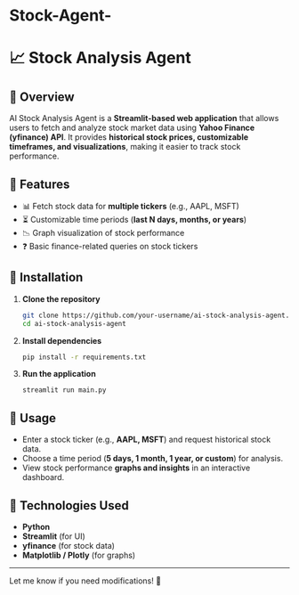 # Stock-Agent-
# 📈 Stock Analysis Agent  

## 🔹 Overview  
AI Stock Analysis Agent is a **Streamlit-based web application** that allows users to fetch and analyze stock market data using **Yahoo Finance (yfinance) API**. It provides **historical stock prices, customizable timeframes, and visualizations**, making it easier to track stock performance.  

## 🔹 Features  
- 📊 Fetch stock data for **multiple tickers** (e.g., AAPL, MSFT)  
- ⏳ Customizable time periods (**last N days, months, or years**)  
- 📉 Graph visualization of stock performance  
- ❓ Basic finance-related queries on stock tickers  
  

## 🔹 Installation  
1. **Clone the repository**  
   ```bash
   git clone https://github.com/your-username/ai-stock-analysis-agent.git
   cd ai-stock-analysis-agent
   ```  
2. **Install dependencies**  
   ```bash
   pip install -r requirements.txt
   ```  
3. **Run the application**  
   ```bash
   streamlit run main.py
   ```  

## 🔹 Usage  
- Enter a stock ticker (e.g., **AAPL, MSFT**) and request historical stock data.  
- Choose a time period (**5 days, 1 month, 1 year, or custom**) for analysis.  
- View stock performance **graphs and insights** in an interactive dashboard.  

## 🔹 Technologies Used  
- **Python**   
- **Streamlit** (for UI)  
- **yfinance** (for stock data)  
- **Matplotlib / Plotly** (for graphs)  


 

---

Let me know if you need modifications! 🚀
